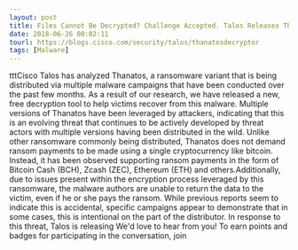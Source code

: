 ```yaml
---
layout: post
title: Files Cannot Be Decrypted? Challenge Accepted. Talos Releases ThanatosDecryptor
date: 2018-06-26 00:02:11
tourl: https://blogs.cisco.com/security/talos/thanatosdecryptor
tags: [Malware]
---
```

tttCisco Talos has analyzed Thanatos, a ransomware variant that is being distributed via multiple malware campaigns that have been conducted over the past few months. As a result of our research, we have released a new, free decryption tool to help victims recover from this malware. Multiple versions of Thanatos have been leveraged by attackers, indicating that this is an evolving threat that continues to be actively developed by threat actors with multiple versions having been distributed in the wild. Unlike other ransomware commonly being distributed, Thanatos does not demand ransom payments to be made using a single cryptocurrency like bitcoin. Instead, it has been observed supporting ransom payments in the form of Bitcoin Cash (BCH), Zcash (ZEC), Ethereum (ETH) and others.Additionally, due to issues present within the encryption process leveraged by this ransomware, the malware authors are unable to return the data to the victim, even if he or she pays the ransom. While previous reports seem to indicate this is accidental, specific campaigns appear to demonstrate that in some cases, this is intentional on the part of the distributor. In response to this threat, Talos is releasing We'd love to hear from you! To earn points and badges for participating in the conversation, join 